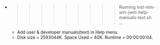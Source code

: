 * >>>>>>>>> Running inst-min-win-jwm-help-manuals-text.sh ...
  * Add user & developer manuals(text) in Help menu.
  * Disk size = 2593044K. Space Used = 40K. Runtime = 00:00:00:04.
